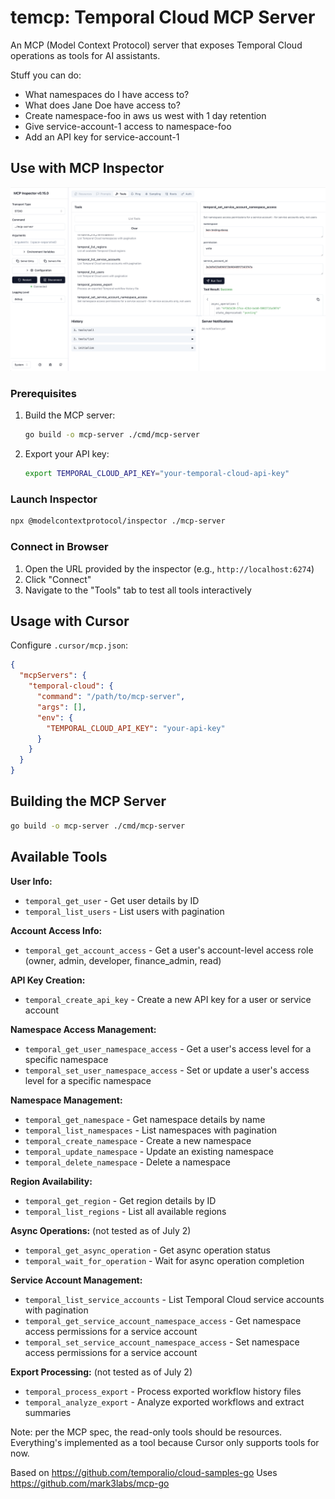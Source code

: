 # temcp: Temporal Cloud MCP Server

An MCP (Model Context Protocol) server that exposes Temporal Cloud operations as tools for AI assistants.

Stuff you can do:

  - What namespaces do I have access to?
  - What does Jane Doe have access to?
  - Create namespace-foo in aws us west with 1 day retention
  - Give service-account-1 access to namespace-foo
  - Add an API key for service-account-1

## Use with MCP Inspector

![MCP Inspector Interface](./mcp-inspector.png)

### Prerequisites
1. Build the MCP server:
   ```bash
   go build -o mcp-server ./cmd/mcp-server
   ```

2. Export your API key:
   ```bash
   export TEMPORAL_CLOUD_API_KEY="your-temporal-cloud-api-key"
   ```

### Launch Inspector
```bash
npx @modelcontextprotocol/inspector ./mcp-server
```

### Connect in Browser
1. Open the URL provided by the inspector (e.g., `http://localhost:6274`)
2. Click "Connect"
3. Navigate to the "Tools" tab to test all tools interactively

## Usage with Cursor

Configure `.cursor/mcp.json`:
```json
{
  "mcpServers": {
    "temporal-cloud": {
      "command": "/path/to/mcp-server",
      "args": [],
      "env": {
        "TEMPORAL_CLOUD_API_KEY": "your-api-key"
      }
    }
  }
}
```

## Building the MCP Server

```bash
go build -o mcp-server ./cmd/mcp-server
```

## Available Tools

**User Info:**
- `temporal_get_user` - Get user details by ID
- `temporal_list_users` - List users with pagination

**Account Access Info:**
- `temporal_get_account_access` - Get a user's account-level access role (owner, admin, developer, finance_admin, read)

**API Key Creation:**
- `temporal_create_api_key` - Create a new API key for a user or service account

**Namespace Access Management:**
- `temporal_get_user_namespace_access` - Get a user's access level for a specific namespace
- `temporal_set_user_namespace_access` - Set or update a user's access level for a specific namespace

**Namespace Management:**
- `temporal_get_namespace` - Get namespace details by name
- `temporal_list_namespaces` - List namespaces with pagination
- `temporal_create_namespace` - Create a new namespace
- `temporal_update_namespace` - Update an existing namespace
- `temporal_delete_namespace` - Delete a namespace

**Region Availability:**
- `temporal_get_region` - Get region details by ID
- `temporal_list_regions` - List all available regions

**Async Operations:** (not tested as of July 2)
- `temporal_get_async_operation` - Get async operation status
- `temporal_wait_for_operation` - Wait for async operation completion

**Service Account Management:**
- `temporal_list_service_accounts` - List Temporal Cloud service accounts with pagination
- `temporal_get_service_account_namespace_access` - Get namespace access permissions for a service account
- `temporal_set_service_account_namespace_access` - Set namespace access permissions for a service account

**Export Processing:** (not tested as of July 2)
- `temporal_process_export` - Process exported workflow history files
- `temporal_analyze_export` - Analyze exported workflows and extract summaries

Note: per the MCP spec, the read-only tools should be resources. Everything's implemented as a tool because Cursor only supports tools for now.

Based on https://github.com/temporalio/cloud-samples-go
Uses https://github.com/mark3labs/mcp-go
